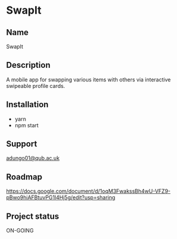 # SwapIt

## Name

SwapIt

## Description

A mobile app for swapping various items with others via interactive swipeable profile cards.

## Installation

- yarn
- npm start

## Support

adungo01@qub.ac.uk

## Roadmap

https://docs.google.com/document/d/1oqM3FwakssBh4wU-VFZ9-pBwo9hiAFBtuvPG1l4Hj5g/edit?usp=sharing

## Project status

ON-GOING
